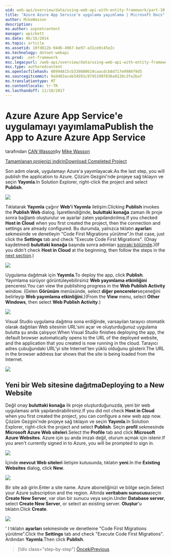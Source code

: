 ```yaml
---
uid: web-api/overview/data/using-web-api-with-entity-framework/part-10
title: "Azure Azure App Service'e uygulama yayımlama | Microsoft Docs"
author: MikeWasson
description: 
ms.author: aspnetcontent
manager: wpickett
ms.date: 06/16/2014
ms.topic: article
ms.assetid: 10fd812b-94d6-4967-be97-a31ce9c45e2c
ms.technology: dotnet-webapi
ms.prod: .net-framework
msc.legacyurl: /web-api/overview/data/using-web-api-with-entity-framework/part-10
msc.type: authoredcontent
ms.openlocfilehash: 08994815cb339800619caacdcb8d717e9986f9d5
ms.sourcegitcommit: 9a9483aceb34591c97451997036a9120c3fe2baf
ms.translationtype: MT
ms.contentlocale: tr-TR
ms.lasthandoff: 11/10/2017
---
```

<a name="publish-the-app-to-azure-azure-app-service"></a><span data-ttu-id="6b760-102">Azure Azure App Service'e uygulamayı yayımlama</span><span class="sxs-lookup"><span data-stu-id="6b760-102">Publish the App to Azure Azure App Service</span></span>
====================
<span data-ttu-id="6b760-103">tarafından [CAN Wasson](https://github.com/MikeWasson)</span><span class="sxs-lookup"><span data-stu-id="6b760-103">by [Mike Wasson](https://github.com/MikeWasson)</span></span>

[<span data-ttu-id="6b760-104">Tamamlanan projenizi indirin</span><span class="sxs-lookup"><span data-stu-id="6b760-104">Download Completed Project</span></span>](https://github.com/MikeWasson/BookService)

<span data-ttu-id="6b760-105">Son adım olarak, uygulamayı Azure'a yayımlayacak.</span><span class="sxs-lookup"><span data-stu-id="6b760-105">As the last step, you will publish the application to Azure.</span></span> <span data-ttu-id="6b760-106">Çözüm Gezgini'nde projeye sağ tıklayın ve seçin **Yayımla**.</span><span class="sxs-lookup"><span data-stu-id="6b760-106">In Solution Explorer, right-click the project and select **Publish**.</span></span>

![](part-10/_static/image1.png)

<span data-ttu-id="6b760-107">Tıklatarak **Yayımla** çağırır **Web'i Yayımla** iletişim.</span><span class="sxs-lookup"><span data-stu-id="6b760-107">Clicking **Publish** invokes the **Publish Web** dialog.</span></span> <span data-ttu-id="6b760-108">İşaretlendiğinde, **buluttaki konağa** zaman ilk proje sonra bağlantı oluşturulur ve ayarlar zaten yapılandırılmış.</span><span class="sxs-lookup"><span data-stu-id="6b760-108">If you checked **Host in Cloud** when you first created the project, then the connection and settings are already configured.</span></span> <span data-ttu-id="6b760-109">Bu durumda, yalnızca tıklatın **ayarları** sekmesinde ve denetleyin &quot;Code First Migrations yürütme&quot;.</span><span class="sxs-lookup"><span data-stu-id="6b760-109">In that case, just click the **Settings** tab and check &quot;Execute Code First Migrations&quot;.</span></span> <span data-ttu-id="6b760-110">(Onay kaydetmedi **buluttaki konağa** başında sonra adımları [sonraki bölümde](#new-website).)</span><span class="sxs-lookup"><span data-stu-id="6b760-110">(If you didn't check **Host in Cloud** at the beginning, then follow the steps in the [next section](#new-website).)</span></span>

[![](part-10/_static/image3.png)](part-10/_static/image2.png)

<span data-ttu-id="6b760-111">Uygulama dağıtmak için **Yayımla**.</span><span class="sxs-lookup"><span data-stu-id="6b760-111">To deploy the app, click **Publish**.</span></span> <span data-ttu-id="6b760-112">Yayımlama sürüyor görüntüleyebilirsiniz **Web yayımlama etkinliğini** penceresi.</span><span class="sxs-lookup"><span data-stu-id="6b760-112">You can view the publishing progress in the **Web Publish Activity** window.</span></span> <span data-ttu-id="6b760-113">(Gelen **Görünüm** menüsünde, select **diğer pencereler**seçeneğini belirleyip **Web yayımlama etkinliğini**.)</span><span class="sxs-lookup"><span data-stu-id="6b760-113">(From the **View** menu, select **Other Windows**, then select **Web Publish Activity**.)</span></span>

![](part-10/_static/image4.png)

<span data-ttu-id="6b760-114">Visual Studio uygulama dağıtma sona erdiğinde, varsayılan tarayıcı otomatik olarak dağıtılan Web sitesinin URL'sini açar ve oluşturduğunuz uygulama bulutta şu anda çalışıyor.</span><span class="sxs-lookup"><span data-stu-id="6b760-114">When Visual Studio finishes deploying the app, the default browser automatically opens to the URL of the deployed website, and the application that you created is now running in the cloud.</span></span> <span data-ttu-id="6b760-115">Tarayıcı adres çubuğundaki URL'yi site Internet'ten yüklü olduğunu gösterir.</span><span class="sxs-lookup"><span data-stu-id="6b760-115">The URL in the browser address bar shows that the site is being loaded from the Internet.</span></span>

[![](part-10/_static/image6.png)](part-10/_static/image5.png)

<a id="new-website"></a>
## <a name="deploying-to-a-new-website"></a><span data-ttu-id="6b760-116">Yeni bir Web sitesine dağıtma</span><span class="sxs-lookup"><span data-stu-id="6b760-116">Deploying to a New Website</span></span>

<span data-ttu-id="6b760-117">Değil onay **buluttaki konağa** ilk proje oluşturduğunuzda, yeni bir web uygulaması artık yapılandırabilirsiniz.</span><span class="sxs-lookup"><span data-stu-id="6b760-117">If you did not check **Host in Cloud** when you first created the project, you can configure a new web app now.</span></span> <span data-ttu-id="6b760-118">Çözüm Gezgini'nde projeye sağ tıklayın ve seçin **Yayımla**.</span><span class="sxs-lookup"><span data-stu-id="6b760-118">In Solution Explorer, right-click the project and select **Publish**.</span></span> <span data-ttu-id="6b760-119">Seçin **profil** sekmesinde **Microsoft Azure Web siteleri**.</span><span class="sxs-lookup"><span data-stu-id="6b760-119">Select the **Profile** tab and click **Microsoft Azure Websites**.</span></span> <span data-ttu-id="6b760-120">Azure için şu anda imzalı değil, oturum açmak için istenir.</span><span class="sxs-lookup"><span data-stu-id="6b760-120">If you aren't currently signed in to Azure, you will be prompted to sign in.</span></span>

[![](part-10/_static/image8.png)](part-10/_static/image7.png)

<span data-ttu-id="6b760-121">İçinde **mevcut Web siteleri** iletişim kutusunda, tıklatın **yeni**.</span><span class="sxs-lookup"><span data-stu-id="6b760-121">In the **Existing Websites** dialog, click **New**.</span></span>

![](part-10/_static/image9.png)

<span data-ttu-id="6b760-122">Bir site adı girin.</span><span class="sxs-lookup"><span data-stu-id="6b760-122">Enter a site name.</span></span> <span data-ttu-id="6b760-123">Azure aboneliğinizi ve bölge seçin.</span><span class="sxs-lookup"><span data-stu-id="6b760-123">Select your Azure subscription and the region.</span></span> <span data-ttu-id="6b760-124">Altında **veritabanı sunucusu**seçin **Create New Server**, var olan bir sunucu veya seçin.</span><span class="sxs-lookup"><span data-stu-id="6b760-124">Under **Database server**, select **Create New Server**, or select an existing server.</span></span> <span data-ttu-id="6b760-125">
              **Oluştur**'u tıklatın.</span><span class="sxs-lookup"><span data-stu-id="6b760-125">Click **Create**.</span></span>

[![](part-10/_static/image11.png)](part-10/_static/image10.png)

<span data-ttu-id="6b760-126">' I tıklatın **ayarları** sekmesinde ve denetleme &quot;Code First Migrations yürütme&quot;.</span><span class="sxs-lookup"><span data-stu-id="6b760-126">Click the **Settings** tab and check &quot;Execute Code First Migrations&quot;.</span></span> <span data-ttu-id="6b760-127">Ardından **Yayımla**.</span><span class="sxs-lookup"><span data-stu-id="6b760-127">Then click **Publish**.</span></span>

>[!div class="step-by-step"]
[<span data-ttu-id="6b760-128">Önceki</span><span class="sxs-lookup"><span data-stu-id="6b760-128">Previous</span></span>](part-9.md)
